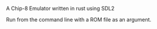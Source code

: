 A Chip-8 Emulator written in rust using SDL2

Run from the command line with a ROM file as an argument.
